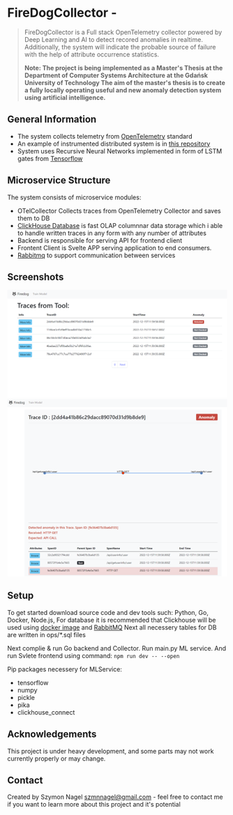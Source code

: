 # FireDogCollector - 
>FireDogCollector is a Full stack OpenTelemetry collector powered by Deep Learning and AI to detect recored anomalies in realtime. 
>Additionally, the system will indicate the probable source of failure with the help of attribute occurrence statistics.
>
> **Note: The project is being implemented as a Master's Thesis at the Department of Computer Systems Architecture at the Gdańsk University of Technology
>The aim of the master's thesis is to create a fully locally operating useful and new anomaly detection system using artificial intelligence.**

## General Information
- The system collects telemetry from [OpenTelemetry](https://opentelemetry.io/) standard 
- An example of instrumented distributed system is in [this repository](https://github.com/My5z0n/SampleInstrumentationApp)
- System uses Recursive Neural Networks implemented in form of LSTM gates from [Tensorflow](https://www.tensorflow.org/)

## Microservice Structure
The system consists of microservice modules:
- OTelCollector Collects traces from OpenTelemetry Collector and saves them to DB
- [ClickHouse Database](https://clickhouse.com/) is fast OLAP columnnar data storage which i able to handle written traces in any form with any number of attributes
- Backend is responsible for serving API for frontend client
- Frontent Client is Svelte APP serving application to end consumers.
- [Rabbitmq](https://www.rabbitmq.com/) to support communication between services 

## Screenshots
![Img1](./images/img1.png)
![Img2](./images/img2.png)

## Setup
To get started download source code and dev tools such: Python, Go, Docker, Node.js,
For database it is recommended that Clickhouse will be used using [docker image](https://hub.docker.com/r/clickhouse/clickhouse-server/)
and [RabbitMQ](https://hub.docker.com/_/rabbitmq)
Next all necessery tables for DB are written in ops/*.sql files 

Next complie & run Go backend and Collector. Run main.py ML service. And run Svlete frontend using command:
`npm run dev -- --open`

Pip packages necessery for MLService:
- tensorflow
- numpy
- pickle
- pika
- clickhouse_connect

## Acknowledgements
This project is under heavy development, and some parts may not work currently properly or may change.

## Contact
Created by Szymon Nagel szmnnagel@gmail.com  - feel free to contact me if you want to learn more about this project and it's potential

